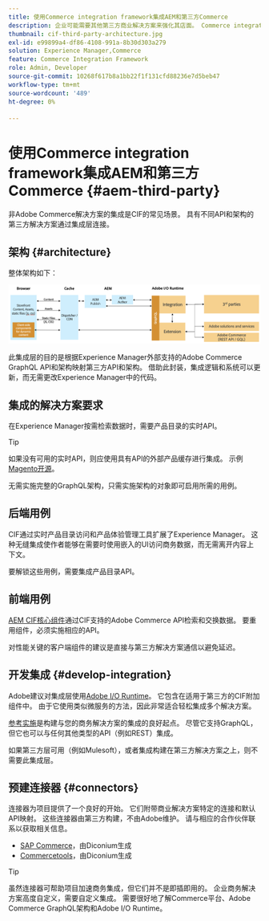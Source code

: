 ```yaml
---
title: 使用Commerce integration framework集成AEM和第三方Commerce
description: 企业可能需要其他第三方商业解决方案来强化其店面。 Commerce integration framework(CIF)可用于此类集成方案，以使用I/O运行时将第三方商业解决方案连接到Adobe Experience Manager。
thumbnail: cif-third-party-architecture.jpg
exl-id: e99899a4-df86-4108-991a-8b30d303a279
solution: Experience Manager,Commerce
feature: Commerce Integration Framework
role: Admin, Developer
source-git-commit: 10268f617b8a1bb22f1f131cfd88236e7d5beb47
workflow-type: tm+mt
source-wordcount: '489'
ht-degree: 0%

---
```


# 使用Commerce integration framework集成AEM和第三方Commerce {#aem-third-party}

非Adobe Commerce解决方案的集成是CIF的常见场景。 具有不同API和架构的第三方解决方案通过集成层连接。

## 架构 {#architecture}

整体架构如下：

![AEM非Magento/第三方架构概述](../assets//AEM_nonMagento_Architecture.png)

此集成层的目的是根据Experience Manager外部支持的Adobe Commerce GraphQL API和架构映射第三方API和架构。 借助此封装，集成逻辑和系统可以更新，而无需更改Experience Manager中的代码。

## 集成的解决方案要求

在Experience Manager按需检索数据时，需要产品目录的实时API。

>[!TIP]
>
>如果没有可用的实时API，则应使用具有API的外部产品缓存进行集成。 示例[Magento开源](https://business.adobe.com/products/magento/open-source.html)。

无需实施完整的GraphQL架构，只需实施架构的对象即可启用所需的用例。

## 后端用例

CIF通过实时产品目录访问和产品体验管理工具扩展了Experience Manager。 这种无缝集成使作者能够在需要时使用嵌入的UI访问商务数据，而无需离开内容上下文。

要解锁这些用例，需要集成产品目录API。

## 前端用例

[AEM CIF核心组件](https://github.com/adobe/aem-core-cif-components)通过CIF支持的Adobe Commerce API检索和交换数据。 要重用组件，必须实施相应的API。

对性能关键的客户端组件的建议是直接与第三方解决方案通信以避免延迟。

## 开发集成 {#develop-integration}

Adobe建议对集成层使用[Adobe I/O Runtime](https://developer.adobe.com/apis/experienceplatform/runtime.html)。 它包含在适用于第三方的CIF附加组件中。 由于它使用类似微服务的方法，因此非常适合轻松集成多个解决方案。

[参考实施](https://github.com/adobe/commerce-cif-graphql-integration-reference)是构建与您的商务解决方案的集成的良好起点。 尽管它支持GraphQL，但它也可以与任何其他类型的API（例如REST）集成。

如果第三方层可用（例如Mulesoft），或者集成构建在第三方解决方案之上，则不需要此集成层。

## 预建连接器 {#connectors}

连接器为项目提供了一个良好的开始。 它们附带商业解决方案特定的连接和默认API映射。 这些连接器由第三方构建，不由Adobe维护。 请与相应的合作伙伴联系以获取相关信息。

* [SAP Commerce](https://github.com/diconium/commerce-cif-graphql-integration-hybris)，由Diconium生成
* [Commercetools](https://github.com/diconium/commerce-cif-graphql-integration-commercetool)，由Diconium生成

>[!TIP]
>
>虽然连接器可帮助项目加速商务集成，但它们并不是即插即用的。 企业商务解决方案高度自定义，需要自定义集成。 需要很好地了解Commerce平台、Adobe Commerce GraphQL架构和Adobe I/O Runtime。
